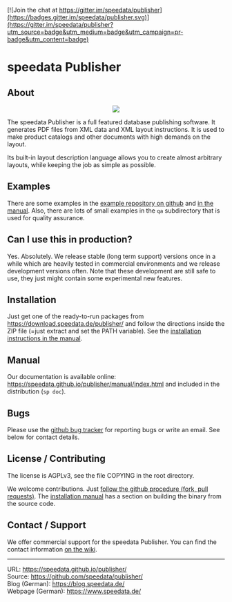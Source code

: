 [![Join the chat at https://gitter.im/speedata/publisher](https://badges.gitter.im/speedata/publisher.svg)](https://gitter.im/speedata/publisher?utm_source=badge&utm_medium=badge&utm_campaign=pr-badge&utm_content=badge)


speedata Publisher
==================

About
-----

<p align="center"><img src="https://i.imgur.com/yzUJlVv.png"></p>


The speedata Publisher is a full featured database publishing software. It generates PDF files from XML data and XML layout instructions. It is used to make product catalogs and other documents with high demands on the layout.

Its built-in layout description language allows you to create almost arbitrary layouts, while keeping the job as simple as possible.

Examples
--------

There are some examples in the [example repository on github](https://github.com/speedata/examples) and [in the manual](https://speedata.github.io/publisher/manual/examples-en/index.html). Also, there are lots of small examples in the `qa` subdirectory that is used for quality assurance.


Can I use this in production?
-----------------------------

Yes. Absolutely. We release stable (long term support) versions once in a while which are heavily tested in commercial environments and we release development versions often. Note that these development are still safe to use, they just might contain some experimental new features.

Installation
------------

Just get one of the ready-to-run packages from <https://download.speedata.de/publisher/> and follow the directions inside the ZIP file (=just extract and set the PATH variable). See the [installation instructions in the manual](https://speedata.github.io/publisher/manual/description-en/installation.html).


Manual
------
Our documentation is available online: <https://speedata.github.io/publisher/manual/index.html> and included in the distribution (`sp doc`).


Bugs
----

Please use the [github bug tracker](https://github.com/speedata/publisher/issues) for reporting bugs or write an email. See below for contact details.


License / Contributing
----------------------

The license is AGPLv3, see the file COPYING in the root directory.

We welcome contributions. Just [follow the github procedure (fork, pull requests)](https://help.github.com/articles/using-pull-requests/). The [installation manual](https://speedata.github.io/publisher/manual/description-en/installation.html) has a section on building the binary from the source code.

Contact / Support
-----------------

We offer commercial support for the speedata Publisher. You can find the contact information [on the wiki](https://github.com/speedata/publisher/wiki/contact).



--------
URL: <https://speedata.github.io/publisher/> <br>
Source: <https://github.com/speedata/publisher/> <br>
Blog (German): <https://blog.speedata.de/> <br>
Webpage (German): <https://www.speedata.de/>
